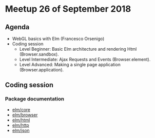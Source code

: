 # Meetup 26 of September 2018

## Agenda

- WebGL basics with Elm (Francesco Orsenigo)
- Coding session
    * Level Beginner: Basic Elm architecture and rendering Html (Browser.sandbox).
    * Level Intermediate: Ajax Requests and Events (Browser.element).
    * Level Advanced: Making a single page application (Browser.application).


## Coding session

### Package documentation

- [elm/core](https://package.elm-lang.org/packages/elm/core/latest/)
- [elm/browser](https://package.elm-lang.org/packages/elm/browser/latest/)
- [elm/html](https://package.elm-lang.org/packages/elm/html/latest/)
- [elm/http](https://package.elm-lang.org/packages/elm/http/latest/)
- [elm/json](https://package.elm-lang.org/packages/elm/json/latest/)
